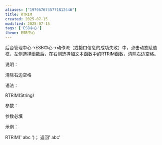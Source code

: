```yaml
---
aliases: ["1970676735771812646"]
title: RTRIM
created: 2025-07-15
modified: 2025-07-15
tags: ['ESB中心']
theme: ESB中心
---
```


后台管理中心->ESB中心->动作流（或接口信息的成功失败）中，点击动态赋值框，左侧选择函数后，在右侧选择加文本函数中的RTRIM函数，清除右边空格。

说明：

清除右边空格

语法：

RTRIM(String)

参数：

参数必填

示例：

RTRIM(' abc ')； 返回' abc'